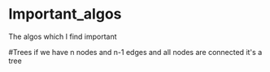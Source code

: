 # Important_algos
The algos which I find important

#Trees
if we have n nodes and n-1 edges and all nodes are connected it's a tree
